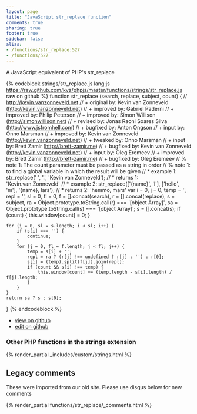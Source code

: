 ```yaml
---
layout: page
title: "JavaScript str_replace function"
comments: true
sharing: true
footer: true
sidebar: false
alias:
- /functions/str_replace:527
- /functions/527
---
```

<!-- Generated by Rakefile:build -->
A JavaScript equivalent of PHP's str_replace

{% codeblock strings/str_replace.js lang:js https://raw.github.com/kvz/phpjs/master/functions/strings/str_replace.js raw on github %}
function str_replace (search, replace, subject, count) {
    // http://kevin.vanzonneveld.net
    // +   original by: Kevin van Zonneveld (http://kevin.vanzonneveld.net)
    // +   improved by: Gabriel Paderni
    // +   improved by: Philip Peterson
    // +   improved by: Simon Willison (http://simonwillison.net)
    // +    revised by: Jonas Raoni Soares Silva (http://www.jsfromhell.com)
    // +   bugfixed by: Anton Ongson
    // +      input by: Onno Marsman
    // +   improved by: Kevin van Zonneveld (http://kevin.vanzonneveld.net)
    // +    tweaked by: Onno Marsman
    // +      input by: Brett Zamir (http://brett-zamir.me)
    // +   bugfixed by: Kevin van Zonneveld (http://kevin.vanzonneveld.net)
    // +   input by: Oleg Eremeev
    // +   improved by: Brett Zamir (http://brett-zamir.me)
    // +   bugfixed by: Oleg Eremeev
    // %          note 1: The count parameter must be passed as a string in order
    // %          note 1:  to find a global variable in which the result will be given
    // *     example 1: str_replace(' ', '.', 'Kevin van Zonneveld');
    // *     returns 1: 'Kevin.van.Zonneveld'
    // *     example 2: str_replace(['{name}', 'l'], ['hello', 'm'], '{name}, lars');
    // *     returns 2: 'hemmo, mars'
    var i = 0,
        j = 0,
        temp = '',
        repl = '',
        sl = 0,
        fl = 0,
        f = [].concat(search),
        r = [].concat(replace),
        s = subject,
        ra = Object.prototype.toString.call(r) === '[object Array]',
        sa = Object.prototype.toString.call(s) === '[object Array]';
    s = [].concat(s);
    if (count) {
        this.window[count] = 0;
    }

    for (i = 0, sl = s.length; i < sl; i++) {
        if (s[i] === '') {
            continue;
        }
        for (j = 0, fl = f.length; j < fl; j++) {
            temp = s[i] + '';
            repl = ra ? (r[j] !== undefined ? r[j] : '') : r[0];
            s[i] = (temp).split(f[j]).join(repl);
            if (count && s[i] !== temp) {
                this.window[count] += (temp.length - s[i].length) / f[j].length;
            }
        }
    }
    return sa ? s : s[0];
}
{% endcodeblock %}

 - [view on github](https://github.com/kvz/phpjs/blob/master/functions/strings/str_replace.js)
 - [edit on github](https://github.com/kvz/phpjs/edit/master/functions/strings/str_replace.js)

### Other PHP functions in the strings extension
{% render_partial _includes/custom/strings.html %}
## Legacy comments
These were imported from our old site. Please use disqus below for new comments
<div style="overflow-y: scroll; max-height: 500px;">
{% render_partial functions/str_replace/_comments.html %}
</div>
